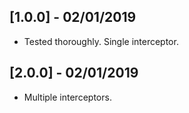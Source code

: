 ## [1.0.0] - 02/01/2019

* Tested thoroughly. Single interceptor.

## [2.0.0] - 02/01/2019

* Multiple interceptors.

